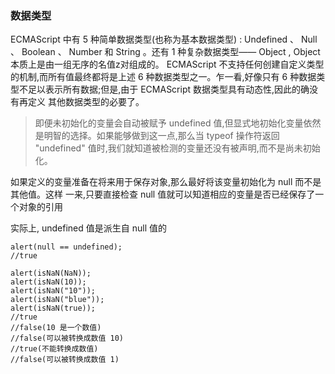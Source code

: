 ### 数据类型
ECMAScript 中有 5 种简单数据类型(也称为基本数据类型)
: Undefined 、 Null 、 Boolean 、 Number
和 String 。还有 1 种复杂数据类型—— Object , Object 本质上是由一组无序的名值z对组成的。 ECMAScript
不支持任何创建自定义类型的机制,而所有值最终都将是上述 6 种数据类型之一。乍一看,好像只有 6
种数据类型不足以表示所有数据;但是,由于 ECMAScript 数据类型具有动态性,因此的确没有再定义
其他数据类型的必要了。

>即便未初始化的变量会自动被赋予 undefined 值,但显式地初始化变量依然是明智的选择。如果能够做到这一点,那么当 typeof 操作符返回 "undefined" 值时,我们就知道被检测的变量还没有被声明,而不是尚未初始化。

如果定义的变量准备在将来用于保存对象,那么最好将该变量初始化为 null 而不是其他值。这样
一来,只要直接检查 null 值就可以知道相应的变量是否已经保存了一个对象的引用

实际上, undefined 值是派生自 null 值的


```
alert(null == undefined);
//true
```

```
alert(isNaN(NaN));
alert(isNaN(10));
alert(isNaN("10"));
alert(isNaN("blue"));
alert(isNaN(true));
//true
//false(10 是一个数值)
//false(可以被转换成数值 10)
//true(不能转换成数值)
//false(可以被转换成数值 1)
```